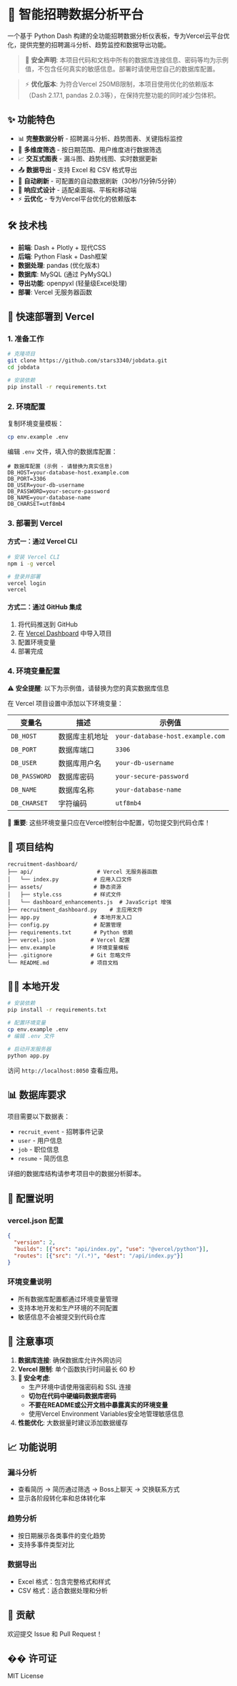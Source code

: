 # 🚀 智能招聘数据分析平台

一个基于 Python Dash 构建的全功能招聘数据分析仪表板，专为Vercel云平台优化，提供完整的招聘漏斗分析、趋势监控和数据导出功能。

> 🔐 **安全声明**: 本项目代码和文档中所有的数据库连接信息、密码等均为示例值，不包含任何真实的敏感信息。部署时请使用您自己的数据库配置。

> ⚡ **优化版本**: 为符合Vercel 250MB限制，本项目使用优化的依赖版本（Dash 2.17.1, pandas 2.0.3等），在保持完整功能的同时减少包体积。

## ✨ 功能特色

- 📊 **完整数据分析** - 招聘漏斗分析、趋势图表、关键指标监控
- 🎯 **多维度筛选** - 按日期范围、用户维度进行数据筛选
- 📈 **交互式图表** - 漏斗图、趋势线图、实时数据更新
- 📤 **数据导出** - 支持 Excel 和 CSV 格式导出
- 🔄 **自动刷新** - 可配置的自动数据刷新（30秒/1分钟/5分钟）
- 📱 **响应式设计** - 适配桌面端、平板和移动端
- ⚡ **云优化** - 专为Vercel平台优化的依赖版本

## 🛠️ 技术栈

- **前端**: Dash + Plotly + 现代CSS
- **后端**: Python Flask + Dash框架
- **数据处理**: pandas (优化版本)
- **数据库**: MySQL (通过 PyMySQL)
- **导出功能**: openpyxl (轻量级Excel处理)
- **部署**: Vercel 无服务器函数

## 🚀 快速部署到 Vercel

### 1. 准备工作

```bash
# 克隆项目
git clone https://github.com/stars3340/jobdata.git
cd jobdata

# 安装依赖
pip install -r requirements.txt
```

### 2. 环境配置

复制环境变量模板：
```bash
cp env.example .env
```

编辑 `.env` 文件，填入你的数据库配置：
```env
# 数据库配置 (示例 - 请替换为真实信息)
DB_HOST=your-database-host.example.com
DB_PORT=3306
DB_USER=your-db-username  
DB_PASSWORD=your-secure-password
DB_NAME=your-database-name
DB_CHARSET=utf8mb4
```

### 3. 部署到 Vercel

#### 方式一：通过 Vercel CLI
```bash
# 安装 Vercel CLI
npm i -g vercel

# 登录并部署
vercel login
vercel
```

#### 方式二：通过 GitHub 集成
1. 将代码推送到 GitHub
2. 在 [Vercel Dashboard](https://vercel.com/dashboard) 中导入项目
3. 配置环境变量
4. 部署完成

### 4. 环境变量配置

⚠️ **安全提醒**: 以下为示例值，请替换为您的真实数据库信息

在 Vercel 项目设置中添加以下环境变量：

| 变量名 | 描述 | 示例值 |
|--------|------|--------|
| `DB_HOST` | 数据库主机地址 | `your-database-host.example.com` |
| `DB_PORT` | 数据库端口 | `3306` |
| `DB_USER` | 数据库用户名 | `your-db-username` |
| `DB_PASSWORD` | 数据库密码 | `your-secure-password` |
| `DB_NAME` | 数据库名称 | `your-database-name` |
| `DB_CHARSET` | 字符编码 | `utf8mb4` |

🔐 **重要**: 这些环境变量只应在Vercel控制台中配置，切勿提交到代码仓库！

## 📁 项目结构

```
recruitment-dashboard/
├── api/                    # Vercel 无服务器函数
│   └── index.py           # 应用入口文件
├── assets/                # 静态资源
│   ├── style.css          # 样式文件
│   └── dashboard_enhancements.js  # JavaScript 增强
├── recruitment_dashboard.py    # 主应用文件
├── app.py                 # 本地开发入口
├── config.py              # 配置管理
├── requirements.txt       # Python 依赖
├── vercel.json           # Vercel 配置
├── env.example           # 环境变量模板
├── .gitignore            # Git 忽略文件
└── README.md             # 项目文档
```

## 🏃‍♂️ 本地开发

```bash
# 安装依赖
pip install -r requirements.txt

# 配置环境变量
cp env.example .env
# 编辑 .env 文件

# 启动开发服务器
python app.py
```

访问 `http://localhost:8050` 查看应用。

## 📊 数据库要求

项目需要以下数据表：

- `recruit_event` - 招聘事件记录
- `user` - 用户信息
- `job` - 职位信息  
- `resume` - 简历信息

详细的数据库结构请参考项目中的数据分析脚本。

## 🔧 配置说明

### vercel.json 配置
```json
{
  "version": 2,
  "builds": [{"src": "api/index.py", "use": "@vercel/python"}],
  "routes": [{"src": "/(.*)", "dest": "/api/index.py"}]
}
```

### 环境变量说明
- 所有数据库配置都通过环境变量管理
- 支持本地开发和生产环境的不同配置
- 敏感信息不会被提交到代码仓库

## 🚨 注意事项

1. **数据库连接**: 确保数据库允许外网访问
2. **Vercel 限制**: 单个函数执行时间最长 60 秒
3. **🔐 安全考虑**: 
   - 生产环境中请使用强密码和 SSL 连接
   - **切勿在代码中硬编码数据库密码**
   - **不要在README或公开文档中暴露真实的环境变量**
   - 使用Vercel Environment Variables安全地管理敏感信息
4. **性能优化**: 大数据量时建议添加数据缓存

## 📈 功能说明

### 漏斗分析
- 查看简历 → 简历通过筛选 → Boss上聊天 → 交换联系方式
- 显示各阶段转化率和总体转化率

### 趋势分析  
- 按日期展示各类事件的变化趋势
- 支持多事件类型对比

### 数据导出
- Excel 格式：包含完整格式和样式
- CSV 格式：适合数据处理和分析

## 🤝 贡献

欢迎提交 Issue 和 Pull Request！

## �� 许可证

MIT License 